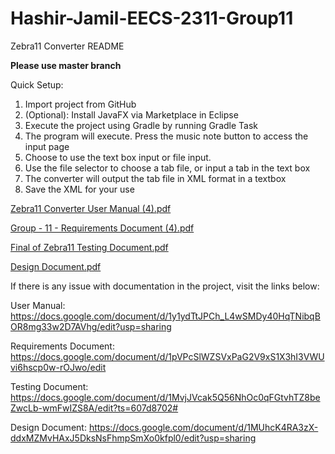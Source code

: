 # Hashir-Jamil-EECS-2311-Group11

Zebra11 Converter README

**Please use master branch**




Quick Setup:

1. Import project from GitHub
2. (Optional): Install JavaFX via Marketplace in Eclipse
3. Execute the project using Gradle by running Gradle Task
4. The program will execute. Press the music note button to access the input page
5. Choose to use the text box input or file input.
6. Use the file selector to choose a tab file, or input a tab in the text box
7. The converter will output the tab file in XML format in a textbox
8. Save the XML for your use


[Zebra11 Converter User Manual (4).pdf](https://github.com/Hartley-Madison-215062417/Hashir-Jamil-EECS-2311-Group11/files/6340760/Zebra11.Converter.User.Manual.4.pdf)

[Group - 11 - Requirements Document (4).pdf](https://github.com/Hartley-Madison-215062417/Hashir-Jamil-EECS-2311-Group11/files/6340754/Group.-.11.-.Requirements.Document.4.pdf)

[Final of Zebra11 Testing Document.pdf](https://github.com/Hartley-Madison-215062417/Hashir-Jamil-EECS-2311-Group11/files/6340755/Final.of.Zebra11.Testing.Document.pdf)

[Design Document.pdf](https://github.com/Hartley-Madison-215062417/Hashir-Jamil-EECS-2311-Group11/files/6340758/Design.Document.pdf)




If there is any issue with documentation in the project, visit the links below:

User Manual: https://docs.google.com/document/d/1y1ydTtJPCh_L4wSMDy40HqTNibqBOR8mg33w2D7AVhg/edit?usp=sharing

Requirements Document: https://docs.google.com/document/d/1pVPcSlWZSVxPaG2V9xS1X3hI3VWUvi6hscp0w-rOJwo/edit

Testing Document: https://docs.google.com/document/d/1MvjJVcak5Q56NhOc0qFGtvhTZ8beZwcLb-wmFwIZS8A/edit?ts=607d8702#

Design Document: https://docs.google.com/document/d/1MUhcK4RA3zX-ddxMZMvHAxJ5DksNsFhmpSmXo0kfpl0/edit?usp=sharing


